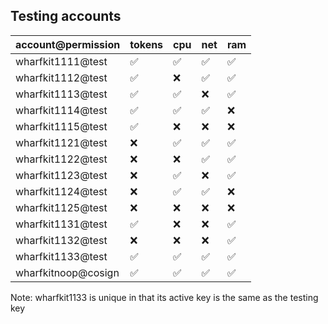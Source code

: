 ## Testing accounts

| account@permission  | tokens | cpu | net | ram |
| ------------------- | ------ | --- | --- | --- |
| wharfkit1111@test   | ✅     | ✅  | ✅  | ✅  |
| wharfkit1112@test   | ✅     | ❌  | ✅  | ✅  |
| wharfkit1113@test   | ✅     | ✅  | ❌  | ✅  |
| wharfkit1114@test   | ✅     | ✅  | ✅  | ❌  |
| wharfkit1115@test   | ✅     | ❌  | ❌  | ❌  |
| wharfkit1121@test   | ❌     | ✅  | ✅  | ✅  |
| wharfkit1122@test   | ❌     | ❌  | ✅  | ✅  |
| wharfkit1123@test   | ❌     | ✅  | ❌  | ✅  |
| wharfkit1124@test   | ❌     | ✅  | ✅  | ❌  |
| wharfkit1125@test   | ❌     | ❌  | ❌  | ❌  |
| wharfkit1131@test   | ✅     | ❌  | ❌  | ✅  |
| wharfkit1132@test   | ❌     | ❌  | ❌  | ✅  |
| wharfkit1133@test   | ✅     | ✅  | ✅  | ✅  |
| wharfkitnoop@cosign | ✅     | ✅  | ✅  | ✅  |

Note: wharfkit1133 is unique in that its active key is the same as the testing key
